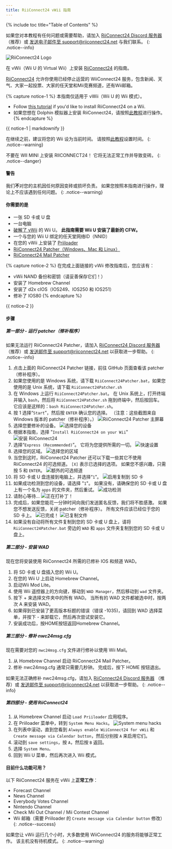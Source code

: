 ```yaml
---
title: RiiConnect24 vWii 指南
---
```


{% include toc title="Table of Contents" %}

如果您对本教程有任何问题或需要帮助，请加入 [RiiConnect24 Discord 服务器](https://discord.gg/rc24)（推荐）或 [发送电子邮件至 support@riiconnect24.net](mailto:support@riiconnect24.net) 与我们联系。
{: .notice--info}

![RiiConnect24 Logo](/images/WiiRC24Logo.jpg)

在 vWii（Wii U 的 Virtual Wii）上安装 [RiiConnect24](https://rc24.xyz) 的指南。

[RiiConnect24](https://rc24.xyz/) 允许你使用已经停止运营的 WiiConnect24 服务，包含新闻、天气、大家一起投票、大家的任天堂和Mii竞赛频道，还有Wii邮箱。

{% capture notice-1 %}
本指南仅适用于 vWii（Wii U 的 Wii 模式）。

- Follow [this tutorial](riiconnect24) if you'd like to install RiiConnect24 on a Wii.
- 如果您想在 Dolphin 模拟器上安装 RiiConnect24，请按照[此教程](riiconnect24-dolphin)进行操作。
{% endcapture %}

<div class="notice--warning">{{ notice-1 | markdownify }}</div>

在继续之前，建议将您的 Wii 设为当前时间。 请按照[此教程](rtc)设置时间。
{: .notice--warning}

不要在 WII MINI 上安装 RIICONNECT24！ 它将无法正常工作并导致变砖。
{: .notice--danger}

#### 警告

我们**不**对您的主机因任何原因变砖或损坏负责。 如果您按照本指南进行操作，理论上不应该遇到任何问题。
{: .notice--warning}

#### 你需要的是

* 一张 SD 卡或 U 盘
* 一台电脑
* [破解了 vWii](https://wiiu.hacks.guide/#/vwii-modding) 的 Wii U。 **此指南需要 Wii U 安装了最新的 CFW。**
* 一个与您的 Wii U 绑定的任天堂网络ID（NNID）
* 在您的 vWii 上安装了 [Priiloader](priiloader)
* [RiiConnect24 Patcher（Windows、Mac 和 Linux）](https://github.com/RiiConnect24/RiiConnect24-Patcher/releases)
* [RiiConnect24 Mail Patcher](https://oscwii.org/library/app/Mail-Patcher)

{% capture notice-2 %}
在完成上面链接的 vWii 修改指南后，您应该有：
* vWii NAND 备份和密钥（请妥善保存它们！）
* 安装了 Homebrew Channel
* 安装了 d2x cIOS（IOS249、IOS250 和 IOS251）
* 修补了 IOS80
{% endcapture %}

<div class="notice" markdown="1">

{{ notice-2 }}
</div>

#### 步骤

##### 第一部分 - 运行 patcher（修补程序）

如果无法运行 RiiConnect24 Patcher，请加入 [RiiConnect24 Discord 服务器](https://discord.gg/rc24) （推荐）或 [发送邮件至 support@riiconnect24.net](mailto:support@riiconnect24.net) 以获取进一步帮助。
{: .notice--info}

1. 点击上面的 RiiConnect24 Patcher 链接，前往 GitHub 页面查看该 patcher（修补程序）。
2. 如果您使用的是 Windows 系统，请下载 `RiiConnect24Patcher.bat`，如果您使用的是 Unix 系统，请下载 `RiiConnect24Patcher.sh`
3. 在 Windows 上运行 `RiiConnect24Patcher.bat`。 在 Unix 系统上，打开终端并输入 `bash`，然后将 `RiiConnect24Patcher.sh` 拖到终端中，然后按回车。 它应该是这样的：`bash RiiConnect24Patcher.sh`。
4. 按 1 选择“`Start`”，然后按 `ENTER` 确认您的选择。 （注意：这些截图来自 Windows 版本的 patcher（修补程序）。） ![RiiConnect24 Patcher 主屏幕](/images/RC24_Patcher/1.JPG)
5. 选择您要修补的设备。 ![选择您的设备](/images/RC24_Patcher/2.JPG)
6. 根据本指南，选择 "`Install RiiConnect24 on your Wii`" ![安装 RiiConnect24](/images/RC24_Patcher/3.JPG)
7. 选择“`Express (Recommended)`”。 它将为您提供所需的一切。 ![快速设置](/images/RC24_Patcher/4.JPG)
8. 选择您的区域。 ![选择您的区域](/images/RC24_Patcher/5.JPG)
9. 当您到这时，RiiConnect24 Patcher 还可以下载一些其它不使用 RiiConnect24 的可选频道。 `[X]` 表示已选择的选项。 如果您不感兴趣，只需按 5 和 `ENTER`。 ![额外的可选频道](/images/RC24_Patcher/6.JPG)
10. 将 SD 卡或 U 盘连接到电脑上，并选择“`1`”。 ![启用复制到 SD 卡](/images/RC24_Patcher/7.JPG)
11. 如果成功检测到您的设备，请选择 "`1`"。 如果没有，请确保您的 SD 卡或 U 盘上有一个名为 `apps` 的文件夹，然后重试。 ![成功检测](/images/RC24_Patcher/8.JPG)
12. 请耐心等待... ![正在打补丁！](/images/RC24_Patcher/9.JPG)
13. 完成后，如果您能花一分钟时间向我们发送匿名反馈，我们将不胜感激。  如果您不想发送反馈，关闭 patcher（修补程序）。 所有文件应该已经位于您的 SD 卡上。 ![已完成！](/images/RC24_Patcher/10.JPG) ![已复制文件](/images/RC24_Patcher/11.PNG)
14. 如果没有自动将所有文件复制到您的 SD 卡或 U 盘上，请将 `RiiConnect24Patcher.bat` 旁边的 `WAD` 和 `apps` 文件夹复制到您的 SD 卡或 U 盘上。

##### 第二部分 - 安装 WAD

现在您将安装使用 RiiConnect24 所需的已修补 IOS 和频道 WAD。

1. 将 SD 卡或 U 盘插入您的 Wii U。
2. 在您的 Wii U 上启动 Homebrew Channel。
3. 启动Wii Mod Lite。
4. 使用 Wii 遥控器上的方向键，移动到 `WAD Manager`，然后移动到 `wad` 文件夹。
5. 按下 + 来选择文件夹中的所有 WAD。 当所有的 WAD 文件都被选中时，按两次 A 来安装 WAD。
6. 如果得到已安装了更高版本标题的错误（错误 -1035)，请回到 WAD 选择菜单，并按下 - 来卸载它，然后再次尝试安装它。
7. 安装成功后，按HOME按钮返回Homebrew Channel。

##### 第三部分 - 修补 nwc24msg.cfg

现在需要对您的 `nwc24msg.cfg` 文件进行修补以使用 Wii Mail。

1. 从 Homebrew Channel 启动 RiiConnect24 Mail Patcher。
2. 修补 nwc24msg.cfg 通常只需要几秒钟。 完成后，按下 HOME 按钮退出。

如果无法正确修补 nwc24msg.cfg，请加入 [RiiConnect24 Discord 服务器](https://discord.gg/rc24) （推荐）或 [发送邮件至 support@riiconnect24.net](mailto:support@riiconnect24.net) 以获取进一步帮助。
{: .notice--info}

##### 第四部分 - 使用 RiiConnect24

1. 从 Homebrew Channel 启动 `Load Priiloader` 应用程序。
1. 在 Priiloader 菜单中，转到 `System Menu Hacks`。 ![System menu hacks](/images/Priiloader/system_menu_hacks.png)
1. 在列表中滚动，直到您看到 `Always enable WiiConnect24 for vWii` 和 `Create message via Calendar button`，然后分别按 `A` 来启用它们。
1. 滚动到 `save settings`，按 `A`，然后按 `B` 返回。
1. 选择 `System Menu。`
1. 回到 Wii U 菜单，然后再次进入 Wii 模式。

#### 目前什么功能可用？
以下 RiiConnect24 服务在 vWii 上**正常工作**：
* Forecast Channel
* News Channel
* Everybody Votes Channel
* Nintendo Channel
* Check Mii Out Channel / Mii Contest Channel
* Wii 邮箱（需要 Priiloader 的 `Create message via Calendar button` 修改）
{: .notice--success}

如果您让 vWii 运行几个小时，大多数使用 WiiConnect24 的服务将能够正常工作。 该主机没有待机模式。
{: .notice--warning}
